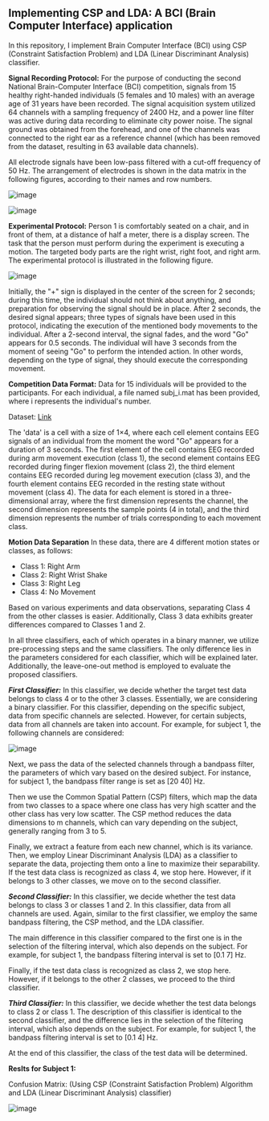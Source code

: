 ## Implementing CSP and LDA: A BCI (Brain Computer Interface) application
In this repository, I implement Brain Computer Interface (BCI) using CSP (Constraint Satisfaction Problem) and LDA (Linear Discriminant Analysis) classifier.

**Signal Recording Protocol:** For the purpose of conducting the second National Brain-Computer Interface (BCI) competition, signals from 15 healthy right-handed individuals (5 females and 10 males) with an average age of 31 years have been recorded. The signal acquisition system utilized 64 channels with a sampling frequency of 2400 Hz, and a power line filter was active during data recording to eliminate city power noise. The signal ground was obtained from the forehead, and one of the channels was connected to the right ear as a reference channel (which has been removed from the dataset, resulting in 63 available data channels).

All electrode signals have been low-pass filtered with a cut-off frequency of 50 Hz. The arrangement of electrodes is shown in the data matrix in the following figures, according to their names and row numbers.

![image](https://github.com/ErfanPanahi/Implementing-Brain-Computer-Interface-BCI-using-CSP-and-LDA-classifier/assets/107314081/f012dd60-7a82-4fb4-b4ef-466bac72e35f)

![image](https://github.com/ErfanPanahi/Implementing-Brain-Computer-Interface-BCI-using-CSP-and-LDA-classifier/assets/107314081/02222043-e173-4a23-82f4-d16631f23b85)

**Experimental Protocol:** Person 1 is comfortably seated on a chair, and in front of them, at a distance of half a meter, there is a display screen. The task that the person must perform during the experiment is executing a motion. The targeted body parts are the right wrist, right foot, and right arm. The experimental protocol is illustrated in the following figure.

![image](https://github.com/ErfanPanahi/Implementing-Brain-Computer-Interface-BCI-using-CSP-and-LDA-classifier/assets/107314081/d3eb52e9-c755-4a2f-9e0d-a334242d2461)

Initially, the "+" sign is displayed in the center of the screen for 2 seconds; during this time, the individual should not think about anything, and preparation for observing the signal should be in place. After 2 seconds, the desired signal appears; three types of signals have been used in this protocol, indicating the execution of the mentioned body movements to the individual. After a 2-second interval, the signal fades, and the word "Go" appears for 0.5 seconds. The individual will have 3 seconds from the moment of seeing "Go" to perform the intended action. In other words, depending on the type of signal, they should execute the corresponding movement.

**Competition Data Format:** Data for 15 individuals will be provided to the participants. For each individual, a file named subj_i.mat has been provided, where i represents the individual's number.

Dataset: [Link](https://drive.google.com/file/d/1h_Xi0ms4kpCvzSsMOsGfhhUqYezXk3s_/view?usp=sharing)

The 'data' is a cell with a size of 1×4, where each cell element contains EEG signals of an individual from the moment the word "Go" appears for a duration of 3 seconds. The first element of the cell contains EEG recorded during arm movement execution (class 1), the second element contains EEG recorded during finger flexion movement (class 2), the third element contains EEG recorded during leg movement execution (class 3), and the fourth element contains EEG recorded in the resting state without movement (class 4). The data for each element is stored in a three-dimensional array, where the first dimension represents the channel, the second dimension represents the sample points (4 in total), and the third dimension represents the number of trials corresponding to each movement class.

**Motion Data Separation**
In these data, there are 4 different motion states or classes, as follows:

- Class 1: Right Arm
- Class 2: Right Wrist Shake
- Class 3: Right Leg
- Class 4: No Movement

Based on various experiments and data observations, separating Class 4 from the other classes is easier. Additionally, Class 3 data exhibits greater differences compared to Classes 1 and 2.

In all three classifiers, each of which operates in a binary manner, we utilize pre-processing steps and the same classifiers. The only difference lies in the parameters considered for each classifier, which will be explained later. Additionally, the leave-one-out method is employed to evaluate the proposed classifiers.

***First Classifier:*** In this classifier, we decide whether the target test data belongs to class 4 or to the other 3 classes. Essentially, we are considering a binary classifier. For this classifier, depending on the specific subject, data from specific channels are selected. However, for certain subjects, data from all channels are taken into account. For example, for subject 1, the following channels are considered:

![image](https://github.com/ErfanPanahi/Implementing-Brain-Computer-Interface-BCI-using-CSP-and-LDA-classifier/assets/107314081/6175669c-d980-4307-b279-998e7860923f)

Next, we pass the data of the selected channels through a bandpass filter, the parameters of which vary based on the desired subject. For instance, for subject 1, the bandpass filter range is set as [20 40] Hz.

Then we use the Common Spatial Pattern (CSP) filters, which map the data from two classes to a space where one class has very high scatter and the other class has very low scatter. The CSP method reduces the data dimensions to m channels, which can vary depending on the subject, generally ranging from 3 to 5.

Finally, we extract a feature from each new channel, which is its variance. Then, we employ Linear Discriminant Analysis (LDA) as a classifier to separate the data, projecting them onto a line to maximize their separability. If the test data class is recognized as class 4, we stop here. However, if it belongs to 3 other classes, we move on to the second classifier.

***Second Classifier:*** In this classifier, we decide whether the test data belongs to class 3 or classes 1 and 2. In this classifier, data from all channels are used. Again, similar to the first classifier, we employ the same bandpass filtering, the CSP method, and the LDA classifier.

The main difference in this classifier compared to the first one is in the selection of the filtering interval, which also depends on the subject. For example, for subject 1, the bandpass filtering interval is set to [0.1 7] Hz.

Finally, if the test data class is recognized as class 2, we stop here. However, if it belongs to the other 2 classes, we proceed to the third classifier.

***Third Classifier:*** In this classifier, we decide whether the test data belongs to class 2 or class 1. The description of this classifier is identical to the second classifier, and the difference lies in the selection of the filtering interval, which also depends on the subject. For example, for subject 1, the bandpass filtering interval is set to [0.1 4] Hz.

At the end of this classifier, the class of the test data will be determined.

**Reslts for Subject 1:**

Confusion Matrix: (Using CSP (Constraint Satisfaction Problem) Algorithm and LDA (Linear Discriminant Analysis) classifier)

![image](https://github.com/ErfanPanahi/Implementing-Brain-Computer-Interface-BCI-using-CSP-and-LDA-classifier/assets/107314081/2c90090e-b403-4bdc-9e44-bd2c811a72d4)
